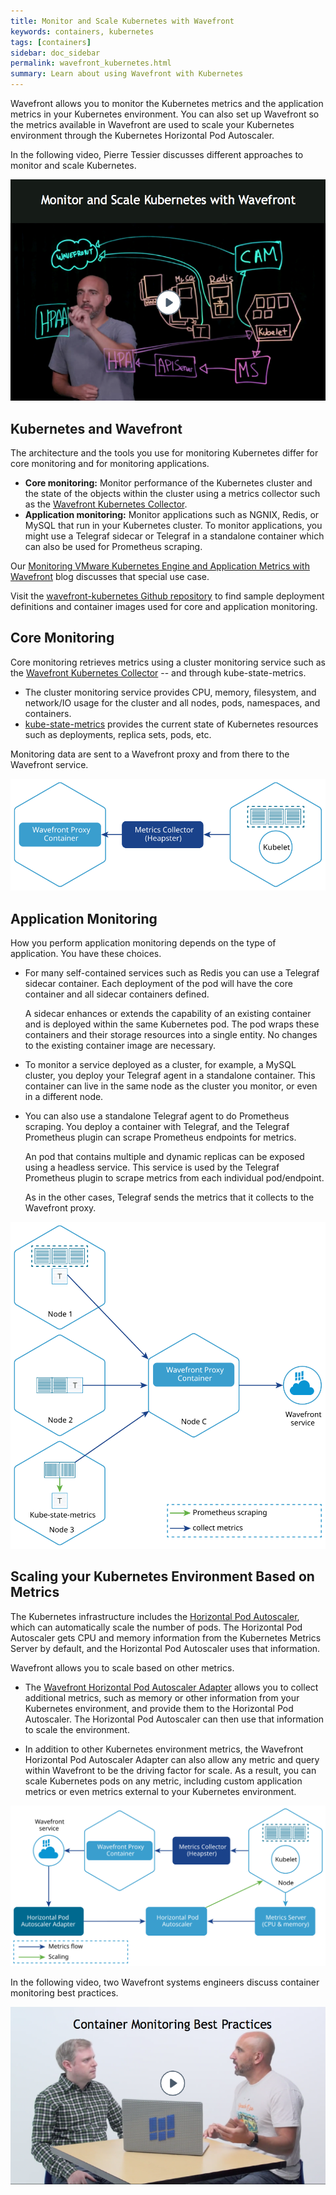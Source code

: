 ```yaml
---
title: Monitor and Scale Kubernetes with Wavefront
keywords: containers, kubernetes
tags: [containers]
sidebar: doc_sidebar
permalink: wavefront_kubernetes.html
summary: Learn about using Wavefront with Kubernetes
---
```

Wavefront allows you to monitor the Kubernetes metrics and the application metrics in your Kubernetes environment. You can also set up Wavefront so the metrics available in Wavefront are used to scale your Kubernetes environment through the Kubernetes Horizontal Pod Autoscaler.

In the following video, Pierre Tessier discusses different approaches to monitor and scale Kubernetes.

<p><a href="https://www.youtube.com/watch?v=uqknhOpUEqU&index=2&list=PLmp0id7yKiEdaWcjNtGikcyqpNcPNbn_K"><img src="/images/v_kubernetes_pierre.png" style="width: 700px;" alt="monitor and scale kubernetes"/></a>
</p>

## Kubernetes and Wavefront

The architecture and the tools you use for monitoring Kubernetes differ for core monitoring and for monitoring applications.

* **Core monitoring:** Monitor performance of the Kubernetes cluster and the state of the objects within the cluster using a metrics collector such as the [Wavefront Kubernetes Collector](https://github.com/wavefrontHQ/wavefront-kubernetes-collector).
* **Application monitoring:** Monitor applications such as NGNIX, Redis, or MySQL that run in your Kubernetes cluster. To monitor applications, you might use a Telegraf sidecar or Telegraf in a standalone container which can also be used for Prometheus scraping.

Our [Monitoring VMware Kubernetes Engine and Application Metrics with Wavefront](https://www.wavefront.com/monitoring-vmware-kubernetes-engine-and-application-metrics-with-wavefront/) blog discusses that special use case.

Visit the [wavefront-kubernetes Github repository](https://www.github.com/wavefrontHQ/wavefront-kubernetes) to find sample deployment definitions and container images used for core and application monitoring.

## Core Monitoring

Core monitoring retrieves metrics using a cluster monitoring service such as the [Wavefront Kubernetes Collector](https://github.com/wavefrontHQ/wavefront-kubernetes-collector) -- and through kube-state-metrics.
* The cluster monitoring service provides CPU, memory, filesystem, and network/IO usage for the cluster and all nodes, pods, namespaces, and containers.
* [kube-state-metrics](https://github.com/kubernetes/kube-state-metrics) provides the current state of Kubernetes resources such as deployments, replica sets, pods, etc.

Monitoring data are sent to a Wavefront proxy and from there to the Wavefront service.

![kubernetes core monitoring](/images/kubernetes_core.svg)

## Application Monitoring

How you perform application monitoring depends on the type of application. You have these choices.
* For many self-contained services such as Redis you can use a Telegraf sidecar container. Each deployment of the pod will have the core container and all sidecar containers defined.

  A sidecar enhances or extends the capability of an existing container and is deployed within the same Kubernetes pod. The pod wraps these containers and their storage resources into a single entity. No changes to the existing container image are necessary.

* To monitor a service deployed as a cluster, for example, a MySQL cluster, you deploy your Telegraf agent in a standalone container. This container can live in the same node as the cluster you monitor, or even in a different node.
* You can also use a standalone Telegraf agent to do Prometheus scraping. You deploy a container with Telegraf, and the Telegraf Prometheus plugin can scrape Prometheus endpoints for metrics.

  An pod that contains multiple and dynamic replicas can be exposed using a headless service. This service is used by the Telegraf Prometheus plugin to scrape metrics from each individual pod/endpoint.

  As in the other cases, Telegraf sends the metrics that it collects to the Wavefront proxy.

![kubernetes application monitoring](/images/kubernetes_apps.svg)

## Scaling your Kubernetes Environment Based on Metrics

The Kubernetes infrastructure includes the [Horizontal Pod Autoscaler](https://kubernetes.io/docs/tasks/run-application/horizontal-pod-autoscale/), which can automatically scale the number of pods. The Horizontal Pod Autoscaler gets CPU and memory information from the Kubernetes Metrics Server by default, and the Horizontal Pod Autoscaler uses that information.

Wavefront allows you to scale based on other metrics.

* The [Wavefront Horizontal Pod Autoscaler Adapter](https://www.github.com/wavefrontHQ/wavefront-kubernetes-adapter) allows you to collect additional metrics, such as memory or other information from your Kubernetes environment, and provide them to the Horizontal Pod Autoscaler. The Horizontal Pod Autoscaler can then use that information to scale the environment.

* In addition to other Kubernetes environment metrics, the Wavefront Horizontal Pod Autoscaler Adapter can also allow any metric and query within Wavefront to be the driving factor for scale. As a result, you can scale Kubernetes pods on any metric, including custom application metrics or even metrics external to your Kubernetes environment.

![kubernetes scaling](/images/kubernetes_scaling.svg)

In the following video, two Wavefront systems engineers discuss container monitoring best practices.

<p><a href="https://www.youtube.com/watch?v=_XYr1hlQqfI&list=PLmp0id7yKiEdaWcjNtGikcyqpNcPNbn_K&index=1"><img src="/images/v_container_monitoring.png" style="width: 700px;" alt="container monitoring best practice"/></a>
</p>
